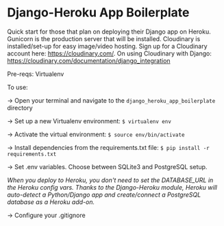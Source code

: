 # Django-Heroku App Boilerplate

Quick start for those that plan on deploying their Django app on Heroku. Gunicorn is the production server that will be installed. Cloudinary is installed/set-up for easy image/video hosting. Sign up for a Cloudinary account here: https://cloudinary.com/. On using Cloudinary with Django: https://cloudinary.com/documentation/django_integration

Pre-reqs: Virtualenv

To use:

-> Open your terminal and navigate to the ` django_heroku_app_boilerplate ` directory

-> Set up a new Virtualenv environment: ` $ virtualenv env `

-> Activate the virtual environment: ` $ source env/bin/activate `

-> Install dependencies from the requirements.txt file: ` $ pip install -r requirements.txt `

-> Set .env variables. Choose between SQLite3 and PostgreSQL setup.
    
*When you deploy to Heroku, you don't need to set the DATABASE_URL in the Heroku config vars. Thanks to the Django-Heroku module, Heroku will auto-detect a Python/Django app and create/connect a PostgreSQL database as a Heroku add-on.*

-> Configure your .gitignore

